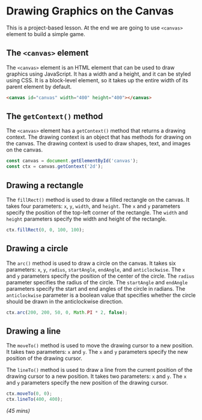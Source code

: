 # Drawing Graphics on the Canvas

This is a project-based lesson. At the end we are going to use `<canvas>` element to build a simple game.

## The `<canvas>` element

The `<canvas>` element is an HTML element that can be used to draw graphics using JavaScript. It has a width and a height, and it can be styled using CSS. It is a block-level element, so it takes up the entire width of its parent element by default.

```html
<canvas id="canvas" width="400" height="400"></canvas>
```

## The `getContext()` method

The `<canvas>` element has a `getContext()` method that returns a drawing context. The drawing context is an object that has methods for drawing on the canvas. The drawing context is used to draw shapes, text, and images on the canvas.

```js
const canvas = document.getElementById('canvas');
const ctx = canvas.getContext('2d');
```

## Drawing a rectangle

The `fillRect()` method is used to draw a filled rectangle on the canvas. It takes four parameters: `x`, `y`, `width`, and `height`. The `x` and `y` parameters specify the position of the top-left corner of the rectangle. The `width` and `height` parameters specify the width and height of the rectangle.

```js
ctx.fillRect(0, 0, 100, 100);
```

## Drawing a circle

The `arc()` method is used to draw a circle on the canvas. It takes six parameters: `x`, `y`, `radius`, `startAngle`, `endAngle`, and `anticlockwise`. The `x` and `y` parameters specify the position of the center of the circle. The `radius` parameter specifies the radius of the circle. The `startAngle` and `endAngle` parameters specify the start and end angles of the circle in radians. The `anticlockwise` parameter is a boolean value that specifies whether the circle should be drawn in the anticlockwise direction.

```js
ctx.arc(200, 200, 50, 0, Math.PI * 2, false);
```

## Drawing a line

The `moveTo()` method is used to move the drawing cursor to a new position. It takes two parameters: `x` and `y`. The `x` and `y` parameters specify the new position of the drawing cursor.

The `lineTo()` method is used to draw a line from the current position of the drawing cursor to a new position. It takes two parameters: `x` and `y`. The `x` and `y` parameters specify the new position of the drawing cursor.

```js
ctx.moveTo(0, 0);
ctx.lineTo(400, 400);
```

*(45 mins)*

